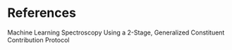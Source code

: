 # References
Machine Learning Spectroscopy Using a 2-Stage, Generalized Constituent Contribution Protocol
